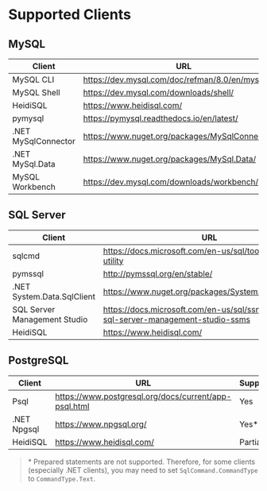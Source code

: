 # Supported Clients

## MySQL

| Client              | URL                                                  | Supported |
| ------------------- | ---------------------------------------------------- | --------- |
| MySQL CLI           | <https://dev.mysql.com/doc/refman/8.0/en/mysql.html> | Yes       |
| MySQL Shell         | <https://dev.mysql.com/downloads/shell/>             | Yes       |
| HeidiSQL            | <https://www.heidisql.com/>                          | Yes       |
| pymysql             | <https://pymysql.readthedocs.io/en/latest/>          | Yes       |
| .NET MySqlConnector | <https://www.nuget.org/packages/MySqlConnector/>     | Yes\*     |
| .NET MySql.Data     | <https://www.nuget.org/packages/MySql.Data/>         | Yes\*     |
| MySQL Workbench     | <https://dev.mysql.com/downloads/workbench/>         | No        |

## SQL Server

| Client                       | URL                                                                                    | Supported |
| ---------------------------- | -------------------------------------------------------------------------------------- | --------- |
| sqlcmd                       | <https://docs.microsoft.com/en-us/sql/tools/sqlcmd-utility>                            | Yes       |
| pymssql                      | <http://pymssql.org/en/stable/>                                                        | Yes       |
| .NET System.Data.SqlClient   | <https://www.nuget.org/packages/System.Data.SqlClient/>                                | Yes\*     |
| SQL Server Management Studio | <https://docs.microsoft.com/en-us/sql/ssms/download-sql-server-management-studio-ssms> | No        |
| HeidiSQL                     | <https://www.heidisql.com/>                                                            | No        |

## PostgreSQL

| Client      | URL                                                     | Supported |
| ----------- | ------------------------------------------------------- | --------- |
| Psql        | <https://www.postgresql.org/docs/current/app-psql.html> | Yes       |
| .NET Npgsql | <https://www.npgsql.org/>                               | Yes\*     |
| HeidiSQL    | <https://www.heidisql.com/>                             | Partial   |

> \* Prepared statements are not supported. Therefore, for some clients (especially .NET clients), you may need to set `SqlCommand.CommandType` to `CommandType.Text`.
